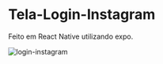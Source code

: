 # Tela-Login-Instagram

Feito em React Native utilizando expo.

![login-instagram](https://user-images.githubusercontent.com/98993736/199856240-3f039231-3851-497d-a73b-1adf135208d2.png)
